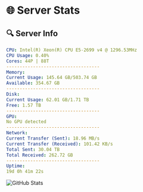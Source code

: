 # 🌐 Server Stats
## 🔍 Server Info
```yaml
CPU: Intel(R) Xeon(R) CPU E5-2699 v4 @ 1296.53MHz
CPU Usage: 0.40%
Cores: 44P | 88T
-----------------------------------
Memory:
Current Usage: 145.64 GB/503.74 GB
Available: 354.67 GB
-----------------------------------
Disk:
Current Usage: 62.01 GB/1.71 TB
Free: 1.57 TB
-----------------------------------
GPU:
No GPU detected
-----------------------------------
Network:
Current Transfer (Sent): 18.96 MB/s
Current Transfer (Received): 101.42 KB/s
Total Sent: 30.04 TB
Total Received: 262.72 GB
-----------------------------------
Uptime:
19d 0h 41m 22s
```
![GitHub Stats](https://img.shields.io/badge/Updated-2025-03-26_22:04:11-blue)